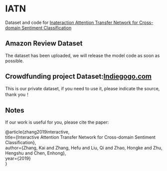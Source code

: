 # IATN
Dataset and code for [Inateraction Attention Transfer Network for Cross-domain Sentiment Classification](http://staff.ustc.edu.cn/~cheneh/paper_pdf/2019/Kai-Zhang-AAAI.pdf)

## Amazon Review Dataset
The dataset has been uploaded, we will release the model code as soon as possible.

## Crowdfunding project Dataset:[Indiegogo.com](https://www.indiegogo.com/)
This is our private dataset, if you need to use it, please indicate the source, thank you！

## Notes
If our work is useful for you, please cite the paper:

@article{zhang2019interactive,\
  title={Interactive Attention Transfer Network for Cross-domain Sentiment Classification},\
  author={Zhang, Kai and Zhang, Hefu and Liu, Qi and Zhao, Hongke and Zhu, Hengshu and Chen, Enhong},\
  year={2019}\
}
